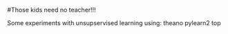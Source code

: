 #Those kids need no teacher!!!

Some experiments with unsupservised learning using:
theano
pylearn2
top
